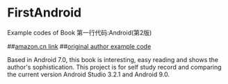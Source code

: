 # FirstAndroid
Example codes of Book 第一行代码:Android(第2版)

##[amazon.cn link](https://www.amazon.cn/dp/B01MSR5D04/ref=sr_1_1?s=books&ie=UTF8&qid=1539816438&sr=1-1&keywords=%E7%AC%AC%E4%B8%80%E8%A1%8C%E4%BB%A3%E7%A0%81%E2%80%94%E2%80%94Android%EF%BC%88%E7%AC%AC2%E7%89%88%EF%BC%89) 
##[original author example code](https://github.com/guolindev/booksource)

Based in Android 7.0, this book is interesting, easy reading and shows the author's sophistication. This project is for self study record and comparing the current version Android Studio 3.2.1 and Android 9.0.
